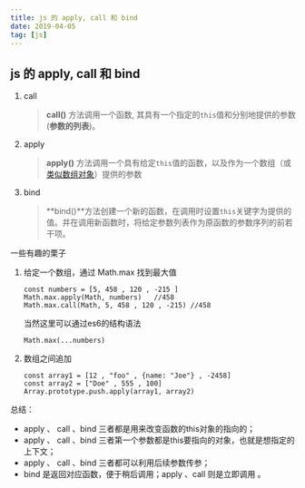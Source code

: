 ```yaml
---
title: js 的 apply, call 和 bind
date: 2019-04-05
tag: [js]
---
```


## js 的 apply, call 和 bind

1. call

   > **call()** 方法调用一个函数, 其具有一个指定的`this`值和分别地提供的参数(**参数的列表**)。

2. apply

   > **apply()** 方法调用一个具有给定`this`值的函数，以及作为一个数组（或[类似数组对象](https://developer.mozilla.org/zh-CN/docs/Web/JavaScript/Guide/Indexed_collections#Working_with_array-like_objects)）提供的参数

3. bind

   > **bind()**方法创建一个新的函数，在调用时设置`this`关键字为提供的值。并在调用新函数时，将给定参数列表作为原函数的参数序列的前若干项。



一些有趣的栗子

1. 给定一个数组，通过 Math.max 找到最大值

   ```
   const numbers = [5, 458 , 120 , -215 ] 
   Math.max.apply(Math, numbers)   //458
   Math.max.call(Math, 5, 458 , 120 , -215) //458
   ```

   当然这里可以通过es6的结构语法

   ```
   Math.max(...numbers)
   ```

2. 数组之间追加

   ```
   const array1 = [12 , "foo" , {name: "Joe"} , -2458]
   const array2 = ["Doe" , 555 , 100]
   Array.prototype.push.apply(array1, array2)
   ```










总结：

- apply 、 call 、bind 三者都是用来改变函数的this对象的指向的；
- apply 、 call 、bind 三者第一个参数都是this要指向的对象，也就是想指定的上下文；
- apply 、 call 、bind 三者都可以利用后续参数传参；
- bind 是返回对应函数，便于稍后调用；apply 、call 则是立即调用 。